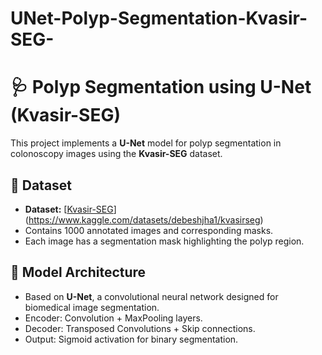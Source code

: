 # UNet-Polyp-Segmentation-Kvasir-SEG-


# 🩺 Polyp Segmentation using U-Net (Kvasir-SEG)

This project implements a **U-Net** model for polyp segmentation in colonoscopy images using the **Kvasir-SEG** dataset.

## 📂 Dataset
- **Dataset:** [[Kvasir-SEG](https://datasets.simula.no/kvasir-seg/)](https://www.kaggle.com/datasets/debeshjha1/kvasirseg)
- Contains 1000 annotated images and corresponding masks.
- Each image has a segmentation mask highlighting the polyp region.

## 🧱 Model Architecture
- Based on **U-Net**, a convolutional neural network designed for biomedical image segmentation.
- Encoder: Convolution + MaxPooling layers.
- Decoder: Transposed Convolutions + Skip connections.
- Output: Sigmoid activation for binary segmentation.


